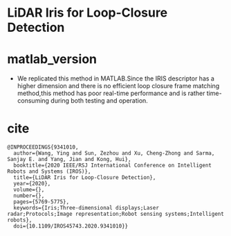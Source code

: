 # LiDAR Iris for Loop-Closure Detection
# matlab_version
- We replicated this method in MATLAB.Since the IRIS descriptor has a higher dimension and there is no efficient loop closure frame matching method,this method has poor real-time performance and is rather time-consuming during both testing and operation.

# cite
```
@INPROCEEDINGS{9341010,
  author={Wang, Ying and Sun, Zezhou and Xu, Cheng-Zhong and Sarma, Sanjay E. and Yang, Jian and Kong, Hui},
  booktitle={2020 IEEE/RSJ International Conference on Intelligent Robots and Systems (IROS)}, 
  title={LiDAR Iris for Loop-Closure Detection}, 
  year={2020},
  volume={},
  number={},
  pages={5769-5775},
  keywords={Iris;Three-dimensional displays;Laser radar;Protocols;Image representation;Robot sensing systems;Intelligent robots},
  doi={10.1109/IROS45743.2020.9341010}}
```
